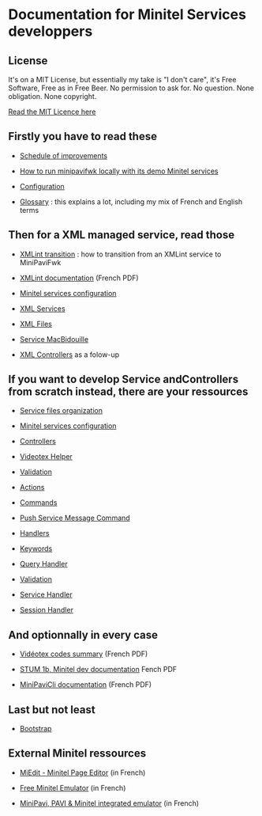 # Documentation for Minitel Services developpers


## License

It's on a MIT License, but essentially my take is "I don't care", it's Free Software, Free as in Free Beer.
No permission to ask for. No question. None obligation. None copyright.

[Read the MIT Licence here](../../LICENSE)


## Firstly you have to read these

- [Schedule of improvements](./Schedule.md)

- [How to run minipavifwk locally with its demo Minitel services](./Local-execution.md)

- [Configuration](./Configurations.md)

- [Glossary](./Glossary.md) : this explains a lot, including my mix of French and English terms


## Then for a XML managed service, read those

- [XMLint transition](./XMLint-transition.md) : how to transition from an XMLint service to MiniPaviFwk

- [XMLint documentation](https://raw.githubusercontent.com/ludosevilla/minipaviCli/master/XMLint/XMLint-doc.pdf) (French PDF)

- [Minitel services configuration](./Configurations.md)

- [XML Services](./XML-services.md)

- [XML Files](./XML-files.md)

- [Service MacBidouille](./Service-macbidouille.md)

- [XML Controllers](./XML-controllers.md) as a folow-up



## If you want to develop Service andControllers from scratch instead, there are your ressources

- [Service files organization](./Service-files-organization.md)

- [Minitel services configuration](./Configurations.md)

- [Controllers](./Controllers.md)

- [Videotex Helper](./Videotex-helper.md)

- [Validation](./Validation.md)

- [Actions](./Actions.md)

- [Commands](./Cmds.md)

- [Push Service Message Command](./PushServiceMsg.md)

- [Handlers](./Handlers.md)

- [Keywords](./Keywords.md)

- [Query Handler](./Query-handler.md)

- [Validation](./Validation.md)

- [Service Handler](./Service-handler.md)

- [Session Handler](./Session-handler.md)


## And optionnally in every case

- [Vidéotex codes summary](https://www.minipavi.fr/videotex-codes.pdf) (French PDF)

- [STUM 1b, Minitel dev documentation](https://www.minipavi.fr/stum1b.pdf) Fench PDF

- [MiniPaviCli documentation](https://github.com/ludosevilla/minipaviCli/blob/main/MiniPaviCli-doc.pdf) (French PDF)


## Last but not least

- [Bootstrap](./Bootstrap.md)


## External Minitel ressources

- [MiEdit - Minitel Page Editor](https://minitel.cquest.org/) (in French)

- [Free Minitel Emulator](https://www.minipavi.fr/emulminitel/indexws.php) (in French)

- [MiniPavi, PAVI & Minitel integrated emulator](https://www.minipavi.fr/) (in French)
